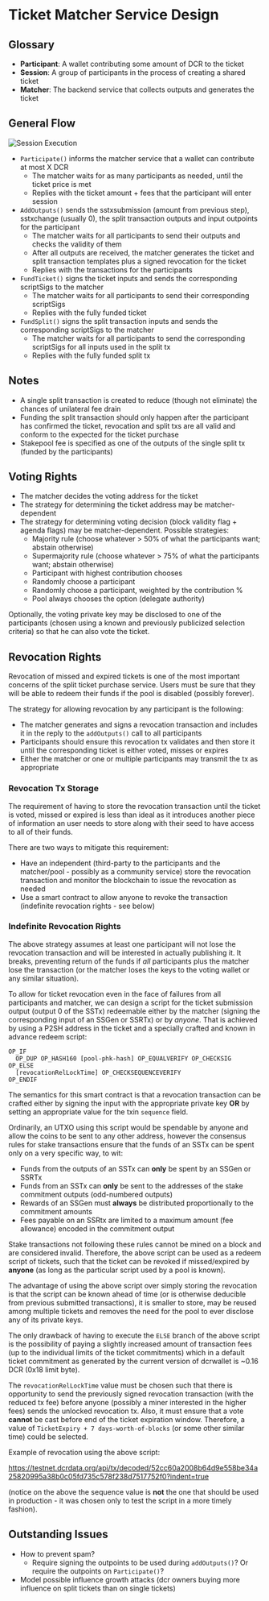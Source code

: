# Ticket Matcher Service Design

## Glossary

- **Participant**: A wallet contributing some amount of DCR to the ticket
- **Session**: A group of participants in the process of creating a shared ticket
- **Matcher**: The backend service that collects outputs and generates the ticket

## General Flow


![Session Execution](matcher-flow.png)

- `Participate()` informs the matcher service that a wallet can contribute at most X DCR
  - The matcher waits for as many participants as needed, until the ticket price is met
  - Replies with the ticket amount + fees that the participant will enter session
- `AddOutputs()` sends the sstxsubmission (amount from previous step), sstxchange (usually 0), the split transaction outputs and input outpoints for the participant
  - The matcher waits for all participants to send their outputs and checks the validity of them
  - After all outputs are received, the matcher generates the ticket and split transaction templates plus a signed revocation for the ticket
  - Replies with the transactions for the participants
- `FundTicket()` signs the ticket inputs and sends the corresponding scriptSigs to the matcher
  - The matcher waits for all participants to send their corresponding scriptSigs
  - Replies with the fully funded ticket
- `FundSplit()` signs the split transaction inputs and sends the corresponding scriptSigs to the matcher
  - The matcher waits for all participants to send the corresponding scriptSigs for all inputs used in the split tx
  - Replies with the fully funded split tx

## Notes

- A single split transaction is created to reduce (though not eliminate) the chances of unilateral fee drain
- Funding the split transaction should only happen after the participant has confirmed the ticket, revocation and split txs are all valid and conform to the expected for the ticket purchase
- Stakepool fee is specified as one of the outputs of the single split tx (funded by the participants)

## Voting Rights

- The matcher decides the voting address for the ticket
- The strategy for determining the ticket address may be matcher-dependent
- The strategy for determining voting decision (block validity flag + agenda flags) may be matcher-dependent. Possible strategies:
  - Majority rule (choose whatever > 50% of what the participants want; abstain otherwise)
  - Supermajority rule (choose whatever > 75% of what the participants want; abstain otherwise)
  - Participant with highest contribution chooses
  - Randomly choose a participant
  - Randomly choose a participant, weighted by the contribution %
  - Pool always chooses the option (delegate authority)

Optionally, the voting private key may be disclosed to one of the participants (chosen using a known and previously publicized selection criteria) so that he can also vote the ticket.

## Revocation Rights

Revocation of missed and expired tickets is one of the most important concerns of the split ticket purchase service. Users must be sure that they will be able to redeem their funds if the pool is disabled (possibly forever).

The strategy for allowing revocation by any participant is the following:

- The matcher generates and signs a revocation transaction and includes it in the reply to the `addOutputs()` call to all participants
- Participants should ensure this revocation tx validates and then store it until the corresponding ticket is either voted, misses or expires
- Either the matcher or one or multiple participants may transmit the tx as appropriate

### Revocation Tx Storage

The requirement of having to store the revocation transaction until the ticket is voted, missed or expired is less than ideal as it introduces another piece of information an user needs to store along with their seed to have access to all of their funds.

There are two ways to mitigate this requirement:

- Have an independent (third-party to the participants and the matcher/pool - possibly as a community service) store the revocation transaction and monitor the blockchain to issue the revocation as needed
- Use a smart contract to allow anyone to revoke the transaction (indefinite revocation rights - see below)

### Indefinite Revocation Rights

The above strategy assumes at least one participant will not lose the revocation transaction and will be interested in actually publishing it. It breaks, preventing return of the funds if *all* participants plus the matcher lose the transaction (or the matcher loses the keys to the voting wallet or any similar situation).

To allow for ticket revocation even in the face of failures from all participants and matcher, we can design a script for the ticket submission output (output 0 of the SSTx) redeemable either by the matcher (signing the corresponding input of an SSGen or SSRTx) or by *anyone*. That is achieved by using a P2SH address in the ticket and a specially crafted and known in advance redeem script:

```
OP_IF
  OP_DUP OP_HASH160 [pool-phk-hash] OP_EQUALVERIFY OP_CHECKSIG
OP_ELSE
  [revocationRelLockTime] OP_CHECKSEQUENCEVERIFY
OP_ENDIF
```

The semantics for this smart contract is that a revocation transaction can be crafted either by signing the input with the appropriate private key **OR** by setting an appropriate value for the txin `sequence` field.

Ordinarily, an UTXO using this script would be spendable by anyone and allow the coins to be sent to any other address, however the consensus rules for stake transactions ensure that the funds of an SSTx can be spent only on a very specific way, to wit:

- Funds from the outputs of an SSTx can **only** be spent by an SSGen or SSRTx
- Funds from an SSTx can **only** be sent to the addresses of the stake commitment outputs (odd-numbered outputs)
- Rewards of an SSGen must **always** be distributed proportionally to the commitment amounts
- Fees payable on an SSRtx are limited to a maximum amount (fee allowance) encoded in the commitment output

Stake transactions not following these rules cannot be mined on a block and are considered invalid. Therefore, the above script can be used as a redeem script of tickets, such that the ticket can be revoked if missed/expired by **anyone** (as long as the particular script used by a pool is known).

The advantage of using the above script over simply storing the revocation is that the script can be known ahead of time (or is otherwise deducible from previous submitted transactions), it is smaller to store, may be reused among multiple tickets and removes the need for the pool to ever disclose any of its private keys.

The only drawback of having to execute the `ELSE` branch of the above script is the possibility of paying a slightly increased amount of transaction fees (up to the individual limits of the ticket commitments) which in a default ticket commitment as generated by the current version of dcrwallet is ~0.16 DCR (0x18 limit byte).

The `revocationRelLockTime` value must be chosen such that there is opportunity to send the previously signed revocation transaction (with the reduced tx fee) before anyone (possibly a miner interested in the higher fees) sends the unlocked revocation tx. Also, it must ensure that a vote **cannot** be cast before end of the ticket expiration window. Therefore, a value of `TicketExpiry + 7 days-worth-of-blocks` (or some other similar time) could be selected.

Example of revocation using the above script:

https://testnet.dcrdata.org/api/tx/decoded/52cc60a2008b64d9e558be34a25820995a38b0c05fd735c578f238d7517752f0?indent=true

(notice on the above the sequence value is **not** the one that should be used in production - it was chosen only to test the script in a more timely fashion).


## Outstanding Issues

- How to prevent spam?
  - Require signing the outpoints to be used during `addOutputs()`? Or require the outpoints on `Participate()`?
- Model possible influence growth attacks (dcr owners buying more influence on split tickets than on single tickets)
